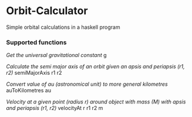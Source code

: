 # Orbit-Calculator
Simple orbital calculations in a haskell program

### Supported functions

*Get the universal gravitational constant*
g

*Calculate the semi major axis of an orbit given an apsis and periapsis (r1, r2)*
semiMajorAxis r1 r2

*Convert value of au (astronomical unit) to more general kilometres*
auToKilometres au

*Velocity at a given point (radius r) around object with mass (M) with apsis and periapsis (r1, r2)*
velocityAt r r1 r2 m
